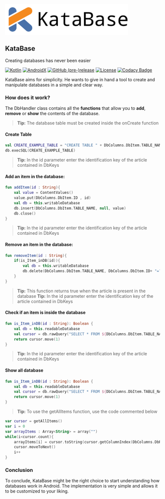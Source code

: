 <img src="docs/katabase_logo.png" alt="Showcase" height="100px">

## KataBase
Creating databases has never been easier

[![Kotlin](https://img.shields.io/badge/Kotlin-1.4.10-f58a1f.svg?style=flat-square)](http://kotlinlang.org)
[![AndroidX](https://img.shields.io/badge/AndroidX-1.3.2-4971a9.svg?style=flat-square)](https://developer.android.com/jetpack/androidx/)
[![GitHub (pre-)release](https://img.shields.io/github/v/release/fctaddia/katabase.svg?color=f77200&label=Release&style=flat-square)](./../../releases)
[![License](https://img.shields.io/github/license/fctaddia/KataBase?color=29a621&label=License)](https://opensource.org/licenses/MIT)
[![Codacy Badge](https://app.codacy.com/project/badge/Grade/c642e1a24d2a44108d53233ede4bee94)](https://www.codacy.com/gh/fctaddia/KataBase/dashboard?utm_source=github.com&amp;utm_medium=referral&amp;utm_content=fctaddia/KataBase&amp;utm_campaign=Badge_Grade)

KataBase aims for simplicity. He wants to give in hand a tool to create and manipulate databases in a simple and clear way.

### How does it work?
The DbHandler class contains all the **functions** that allow you to **add**, **remove** or **show** the contents of the database.

> **Tip:** The database table must be created inside the onCreate function
#### Create Table
```Kotlin
val CREATE_EXAMPLE_TABLE = "CREATE TABLE " + DbColumns.DbItem.TABLE_NAME + "(" + DbColumns.DbItem.ID + " TEXT PRIMARY KEY)"
db.execSQL(CREATE_EXAMPLE_TABLE)
```
> **Tip:** In the id parameter enter the identification key of the article contained in DbKeys
#### Add an item in the database:
```Kotlin
fun addItem(id : String){
    val value = ContentValues()
    value.put(DbColumns.DbItem.ID , id)
    val db = this.writableDatabase
    db.insert(DbColumns.DbItem.TABLE_NAME, null, value)
    db.close()
}
```
> **Tip:** In the id parameter enter the identification key of the article contained in DbKeys
#### Remove an item in the database:
```Kotlin
fun removeItem(id : String){
    if(is_Item_inDB(id)){
        val db = this.writableDatabase
        db.delete(DbColumns.DbItem.TABLE_NAME, DbColumns.DbItem.ID+ "=?", arrayOf(id))
    }
}
```
> **Tip:** This function returns true when the article is present in the database
> **Tip:** In the id parameter enter the identification key of the article contained in DbKeys
#### Check if an item is inside the database
```Kotlin
fun is_Item_inDB(id : String): Boolean {
    val db = this.readableDatabase
    val cursor = db.rawQuery("SELECT * FROM ${DbColumns.DbItem.TABLE_NAME}  WHERE ${DbColumns.DbItem.ID} = ? ", arrayOf(id) )
    return cursor.move(1)
}
```
> **Tip:** In the id parameter enter the identification key of the article contained in DbKeys
#### Show all database
```Kotlin
fun is_Item_inDB(id : String): Boolean {
    val db = this.readableDatabase
    val cursor = db.rawQuery("SELECT * FROM ${DbColumns.DbItem.TABLE_NAME}  WHERE ${DbColumns.DbItem.ID} = ? ", arrayOf(id) )
    return cursor.move(1)
}
```
> **Tip:** To use the getAllItems function, use the code commented below
```Kotlin
var cursor = getAllItems()
var i = 0
var arrayItems : Array<String> = array("")
while(i<cursor.count){
    arrayItems[i] = cursor.toString(cursor.getColumnIndex(DbColumns.DbRoom.ID))
    cursor.moveToNext()
    i++
}
```
### Conclusion
To conclude, KataBase might be the right choice to start understanding how databases work in Android. The implementation is very simple and allows it to be customized to your liking.
